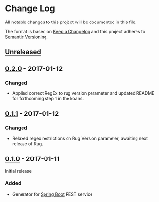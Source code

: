 # Change Log

All notable changes to this project will be documented in this file.

The format is based on [Keep a Changelog](http://keepachangelog.com/)
and this project adheres to [Semantic Versioning](http://semver.org/).

## [Unreleased]

[Unreleased]: https://github.com/atomist-rugs/rug-koans-project/compare/0.2.0...HEAD

## [0.2.0] - 2017-01-12

[0.2.0]: https://github.com/atomist-rugs/spring-boot-rest-service/compare/0.1.1...0.2.0

### Changed

-   Applied correct RegEx to rug version parameter and updated README for forthcoming step 1 in the koans.

## [0.1.1] - 2017-01-12

[0.1.1]: https://github.com/atomist-rugs/spring-boot-rest-service/compare/0.1.0...0.1.1

### Changed

-   Relaxed regex restrictions on Rug Version parameter, awaiting next release of Rug.

## [0.1.0] - 2017-01-11

Initial release

[0.1.0]: https://github.com/atomist-rugs/spring-boot-rest-service/compare/de8f522...0.1.0

### Added

-   Generator for [Spring Boot][boot] REST service

[boot]: https://projects.spring.io/spring-boot/
